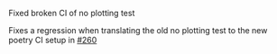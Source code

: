 Fixed broken CI of no plotting test

Fixes a regression when translating the old no plotting test to the new poetry CI setup in [#260](https://github.com/openscm/scmdata/pull/260)
